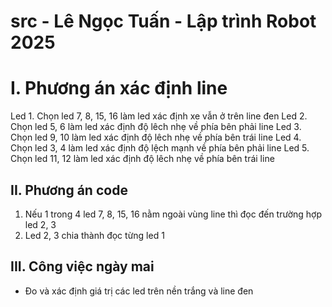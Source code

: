 # src - Lê Ngọc Tuấn - Lập trình Robot 2025

# I. Phương án xác định line
Led 1. Chọn led 7, 8, 15, 16 làm led xác định xe vẫn ở trên line đen
Led 2. Chọn led 5, 6 làm led xác định độ lêch nhẹ về phía bên phải line
Led 3. Chọn led 9, 10 làm led xác định độ lêch nhẹ về phía bên trái line
Led 4. Chọn led 3, 4 làm led xác định độ lệch mạnh về phía bên phải line
Led 5. Chọn led 11, 12 làm led xác định độ lêch nhẹ về phía bên trái line

## II. Phương án code 

1. Nếu 1 trong 4 led 7, 8, 15, 16 nằm ngoài vùng line thì đọc đến trường hợp led 2, 3
2. Led 2, 3 chia thành đọc từng led 1 

## III. Công việc ngày mai
- Đo và xác định giá trị các led trên nền trắng và line đen
 